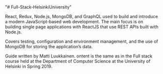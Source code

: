 "# Full-Stack-HelsinkiUniversity" 

React, Redux, Node.js, MongoDB, and GraphQL used to build and introduce a modern JavaScript-based web development. The main focus is on building single page applications with ReactJS that use REST APIs built with Node.js.

Covers testing, configuration and environment management, and the use of MongoDB for storing the application’s data.

Guide written by Matti Luukkainen. ontent is the same as in the Full stack course held at the Department of Computer Science at the University of Helsinki in Spring 2019.


